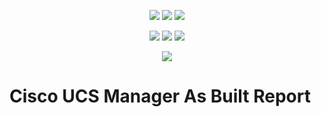 <p align="center">
    <a href="https://www.powershellgallery.com/packages/AsBuiltReport.Cisco.UcsManager/" alt="PowerShell Gallery Version">
        <img src="https://img.shields.io/powershellgallery/v/AsBuiltReport.Cisco.UcsManager.svg" /></a>
    <a href="https://www.powershellgallery.com/packages/AsBuiltReport.Cisco.UcsManager/" alt="PS Gallery Downloads">
        <img src="https://img.shields.io/powershellgallery/dt/AsBuiltReport.Cisco.UcsManager.svg" /></a>
    <a href="https://www.powershellgallery.com/packages/AsBuiltReport.Cisco.UcsManager/" alt="PS Platform">
        <img src="https://img.shields.io/powershellgallery/p/AsBuiltReport.Cisco.UcsManager.svg" /></a>
</p>
<p align="center">
    <a href="https://github.com/AsBuiltReport/AsBuiltReport.Cisco.UcsManager/graphs/commit-activity" alt="GitHub Last Commit">
        <img src="https://img.shields.io/github/last-commit/AsBuiltReport/AsBuiltReport.Cisco.UcsManager/master.svg" /></a>
    <a href="https://raw.githubusercontent.com/AsBuiltReport/AsBuiltReport.Cisco.UcsManager/master/LICENSE" alt="GitHub License">
        <img src="https://img.shields.io/github/license/AsBuiltReport/AsBuiltReport.Cisco.UcsManager.svg" /></a>
    <a href="https://github.com/AsBuiltReport/AsBuiltReport.Cisco.UcsManager/graphs/contributors" alt="GitHub Contributors">
        <img src="https://img.shields.io/github/contributors/AsBuiltReport/AsBuiltReport.Cisco.UcsManager.svg"/></a>
</p>
<p align="center">
    <a href="https://twitter.com/AsBuiltReport" alt="Twitter">
            <img src="https://img.shields.io/twitter/follow/AsBuiltReport.svg?style=social"/></a>
</p>

# Cisco UCS Manager As Built Report